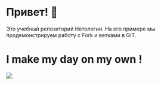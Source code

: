 # Привет! 👋

Это учебный репозиторий Нетологии. На его примере мы продемонстрируем работу с Fork и ветками в GIT. 

# I make my day on my own !
![](https://www.incimages.com/uploaded_files/image/1920x1080/getty_649236630_398154.jpg)
